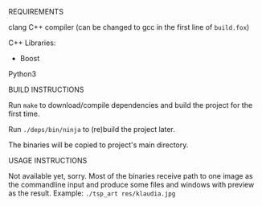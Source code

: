 REQUIREMENTS

clang C++ compiler (can be changed to gcc in the first line of `build.fox`)

C++ Libraries:
  * Boost

Python3



BUILD INSTRUCTIONS

Run `make` to download/compile dependencies and build the project for the first time.

Run `./deps/bin/ninja` to (re)build the project later.

The binaries will be copied to project's main directory.



USAGE INSTRUCTIONS

Not available yet, sorry. Most of the binaries receive path to one image as the commandline input
and produce some files and windows with preview as the result.
Example:
`./tsp_art res/klaudia.jpg`
